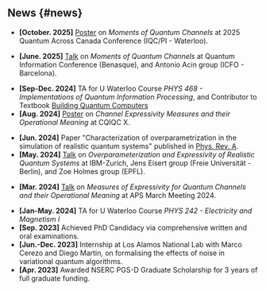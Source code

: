 ## News {#news}
- **[October. 2025]** [Poster]() on *Moments of Quantum Channels* at 2025 Quantum Across Canada Conference (IQC/PI - Waterloo).
<!-- - **[October. 2025]** [Poster](assets/data/news/phd_moments_quantum_channels_poster.pdf) on *Moments of Quantum Channels* at 2025 Quantum Across Canada Conference (IQC/PI - Waterloo). -->
<!-- - **[July. 2025]** [Talk](assets/data/news/phd_simulation_povm_mps_talk.pdf) on *Simulation of Noisy Quantum Systems with POVM-MPS* at 2025 IQC Grad Student Conference (IQC - Waterloo). -->
- **[June. 2025]** [Talk]() on *Moments of Quantum Channels* at Quantum Information Conference (Benasque), and Antonio Acin group (ICFO - Barcelona).
<!-- - **[June. 2025]** [Talk](assets/data/news/phd_moments_quantum_channels_talk.pdf) on *Moments of Quantum Channels* at Quantum Information Conference (Benasque), and Antonio Acin group (ICFO - Barcelona). -->
- **[Sep-Dec. 2024]** TA for U Waterloo Course *PHYS 468 - Implementations of Quantum Information Processing*, and Contributor to Textbook [Building Quantum Computers](https://www.cambridge.org/highereducation/books/building-quantum-computers/6A73C509D3E0F5F0A566A11F6A566A90#overview)
- **[Aug. 2024]** [Poster]() on *Channel Expressivity Measures and their Operational Meaning* at CQIQC X.
<!-- - **[Aug. 2024]** [Poster](assets/data/news/phd_expressivity_poster.pdf) on *Channel Expressivity Measures and their Operational Meaning* at CQIQC X. -->
- **[Jun. 2024]** Paper "Characterization of overparametrization in the simulation of realistic quantum systems" published in [Phys. Rev. A](https://doi.org/10.1103/PhysRevA.109.062607).
- **[May. 2024]** [Talk]() on *Overparameterization and Expressivity of Realistic Quantum Systems* at IBM-Zurich, Jens Eisert group (Freie Universität - Berlin), and Zoe Holmes group (EPFL).
<!-- - **[May. 2024]** [Talk](assets/data/news/phd_overparameterization_expressivity_talk.pdf) on *Overparameterization and Expressivity of Realistic Quantum Systems* at IBM-Zurich, Jens Eisert group (Freie Universität - Berlin), and Zoe Holmes group (EPFL). -->
- **[Mar. 2024]** [Talk]() on *Measures of Expressivity for Quantum Channels and their Operational Meaning* at APS March Meeting 2024.
<!-- - **[Mar. 2024]** [Talk](assets/data/news/phd_expressivity_talk.pdf) on *Measures of Expressivity for Quantum Channels and their Operational Meaning* at APS March Meeting 2024. -->
- **[Jan-May. 2024]** TA for U Waterloo Course *PHYS 242 - Electricity and Magnetism I*
- **[Sep. 2023]** Achieved PhD Candidacy via comprehensive written and oral examinations.
- **[Jun.-Dec. 2023]** Internship at Los Alamos National Lab with Marco Cerezo and Diego Martin, on formalising the effects of noise in variational quantum algorithms.
- **[Apr. 2023]** Awarded NSERC PGS-D Graduate Scholarship for 3 years of full graduate funding.
